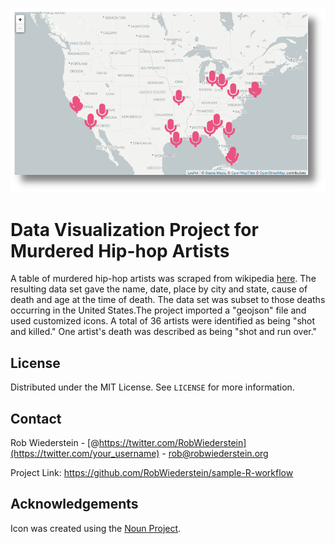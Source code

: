 [![Map Hip Hop Artists](img/hip_hop_map.png)](https://www.robwiederstein.org)

# Data Visualization Project for Murdered Hip-hop Artists

A table of murdered hip-hop artists was scraped from wikipedia [here](https://en.wikipedia.org/wiki/List_of_murdered_hip_hop_musicians). The resulting data set gave the name, date, place by city and state, cause of death and age at the time of death. The data set was subset to those deaths occurring in the United States.The project imported a "geojson" file and used customized icons. A total of 36 artists were identified as being "shot and killed." One artist's death was described as being "shot and run over."

## License

Distributed under the MIT License. See `LICENSE` for more information.

## Contact

Rob Wiederstein - [@https://twitter.com/RobWiederstein](https://twitter.com/your_username) - rob@robwiederstein.org

Project Link: <https://github.com/RobWiederstein/sample-R-workflow>

## Acknowledgements

Icon was created using the [Noun Project](https://thenounproject.com).
